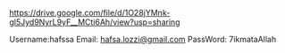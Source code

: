 https://drive.google.com/file/d/1O28jYMnk-gl5Jyd9NyrL9yF__MCti6Ah/view?usp=sharing

Username:hafssa
Email: hafsa.lozzi@gmail.com
PassWord: 7ikmataAllah


